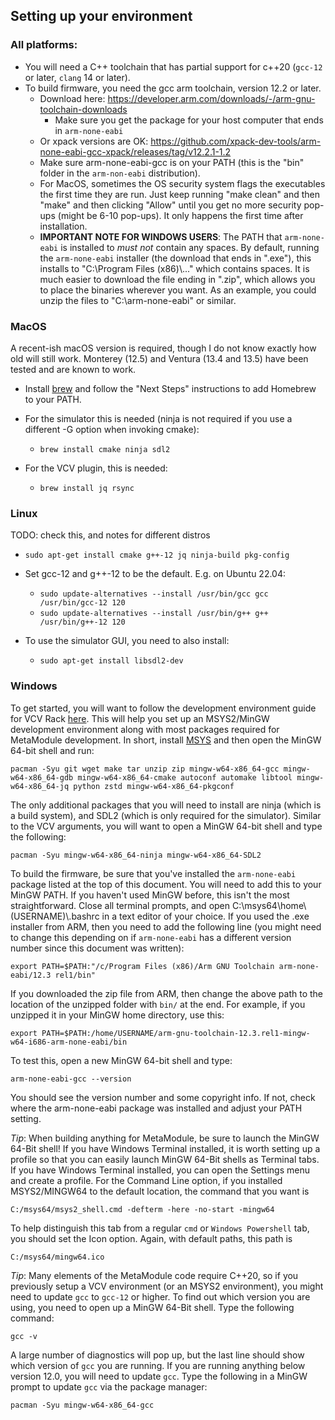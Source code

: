 ## Setting up your environment

### All platforms:
- You will need a C++ toolchain that has partial support for c++20 (`gcc-12` or later, `clang` 14 or later).
- To build firmware, you need the gcc arm toolchain, version 12.2 or later.
  - Download here: https://developer.arm.com/downloads/-/arm-gnu-toolchain-downloads
    - Make sure you get the package for your host computer that ends in `arm-none-eabi`
  - Or xpack versions are OK: https://github.com/xpack-dev-tools/arm-none-eabi-gcc-xpack/releases/tag/v12.2.1-1.2
  - Make sure arm-none-eabi-gcc is on your PATH (this is the "bin" folder in the `arm-non-eabi` distribution).
  - For MacOS, sometimes the OS security system flags the executables the first
    time they are run. Just keep running "make clean" and then "make" and then
    clicking "Allow" until you get no more security pop-ups (might be 6-10
    pop-ups). It only happens the first time after installation.
  - **IMPORTANT NOTE FOR WINDOWS USERS**: The PATH that `arm-none-eabi` is installed to *must not* contain any spaces. By default, running the `arm-none-eabi` installer (the download that ends in ".exe"), this installs to "C:\Program Files (x86)\\..." which contains spaces. It is much easier to download the file ending in ".zip", which allows you to place the binaries wherever you want. As an example, you could unzip the files to "C:\arm-none-eabi" or similar.

### MacOS

A recent-ish macOS version is required, though I do not know exactly how old will still work.
Monterey (12.5) and Ventura (13.4 and 13.5) have been tested and are known to work.

 - Install [brew](https://brew.sh) and follow the "Next Steps" instructions to add Homebrew to your PATH.

 - For the simulator this is needed (ninja is not required if you use a different -G option when invoking cmake):
   - `brew install cmake ninja sdl2`

 - For the VCV plugin, this is needed:
   - `brew install jq rsync`

### Linux

TODO: check this, and notes for different distros

 - `sudo apt-get install cmake g++-12 jq ninja-build pkg-config`
 - Set gcc-12 and g++-12 to be the default. E.g. on Ubuntu 22.04: 
   - `sudo update-alternatives --install /usr/bin/gcc gcc /usr/bin/gcc-12 120`
   - `sudo update-alternatives --install /usr/bin/g++ g++ /usr/bin/g++-12 120`

 - To use the simulator GUI, you need to also install:
   - `sudo apt-get install libsdl2-dev`

 
### Windows

To get started, you will want to follow the development environment guide for
VCV Rack [here](https://vcvrack.com/manual/Building#Windows). This will help
you set up an MSYS2/MinGW development environment along with most packages
required for MetaModule development. In short, install [MSYS](http://www.msys2.org/)
and then open the MinGW 64-bit shell and run:

```
pacman -Syu git wget make tar unzip zip mingw-w64-x86_64-gcc mingw-w64-x86_64-gdb mingw-w64-x86_64-cmake autoconf automake libtool mingw-w64-x86_64-jq python zstd mingw-w64-x86_64-pkgconf
```

The only additional packages that you will need to install are ninja (which is
a build system), and SDL2 (which is only required for the simulator). Similar
to the VCV arguments, you will want to open a MinGW 64-bit shell and type the
following:

```
pacman -Syu mingw-w64-x86_64-ninja mingw-w64-x86_64-SDL2

```

To build the firmware, be sure that you've installed the `arm-none-eabi`
package listed at the top of this document. You will need to add this to your
MinGW PATH. If you haven't used MinGW before, this isn't the most
straightforward. Close all terminal prompts, and open
C:\msys64\home\\(USERNAME)\\.bashrc in a text editor of your choice. If you
used the .exe installer from ARM, then you need
to add the following line (you might need to change this depending on if
`arm-none-eabi` has a different version number since this document was
written):

```
export PATH=$PATH:"/c/Program Files (x86)/Arm GNU Toolchain arm-none-eabi/12.3 rel1/bin"
```

If you downloaded the zip file from ARM, then change the above path to the 
location of the unzipped folder with `bin/` at the end. For example, if you
unzipped it in your MinGW home directory, use this:

```
export PATH=$PATH:/home/USERNAME/arm-gnu-toolchain-12.3.rel1-mingw-w64-i686-arm-none-eabi/bin
```

To test this, open a new MinGW 64-bit shell and type:

```
arm-none-eabi-gcc --version
```

You should see the version number and some copyright info. If not, check where
the arm-none-eabi package was installed and adjust your PATH setting.

*Tip*: When building anything for MetaModule, be sure to launch the MinGW 64-Bit
shell! If you have Windows Terminal installed, it is worth setting up a profile
so that you can easily launch MinGW 64-Bit shells as Terminal tabs. If you have
Windows Terminal installed, you can open the Settings menu and create a
profile. For the Command Line option, if you installed MSYS2/MINGW64 to the
default location, the command that you want is 

```
C:/msys64/msys2_shell.cmd -defterm -here -no-start -mingw64
```

To help distinguish this tab from a regular `cmd` or `Windows Powershell` tab,
you should set the Icon option. Again, with default paths, this path is

```
C:/msys64/mingw64.ico
```

*Tip*: Many elements of the MetaModule code require C++20, so if you previously setup
a VCV environment (or an MSYS2 environment), you might need to update `gcc` to
`gcc-12` or higher. To find out which version you are using, you need to open
up a MinGW 64-Bit shell. Type the following command:

```
gcc -v
```

A large number of diagnostics will pop up, but the last line should show which
version of `gcc` you are running. If you are running anything below version
12.0, you will need to update `gcc`. Type the following in a MinGW prompt to
update `gcc` via the package manager:

```
pacman -Syu mingw-w64-x86_64-gcc
```

